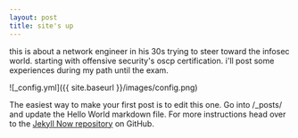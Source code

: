 ```yaml
---
layout: post
title: site's up
---
```


this is about a network engineer in his 30s trying to steer toward the infosec world. starting with offensive security's oscp certification. i'll post some experiences during my path until the exam.

![_config.yml]({{ site.baseurl }}/images/config.png)

The easiest way to make your first post is to edit this one. Go into /_posts/ and update the Hello World markdown file. For more instructions head over to the [Jekyll Now repository](https://github.com/barryclark/jekyll-now) on GitHub.
